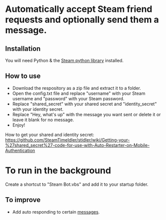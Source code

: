 # Automatically accept Steam friend requests and optionally send them a message.

## Installation
You will need Python & the [Steam python library](https://github.com/ValvePython/steam) installed.

## How to use
* Download the respository as a zip file and extract it to a folder.
* Open the config.txt file and replace "username" with your Steam username and "password" with your Steam password.
* Replace "shared_secret" with your shared secret and "identity_secret" with your identity secret.
* Replace "Hey, what's up" with the message you want sent or delete it or leave it blank for no message.
* Enjoy!

How to get your shared and identity secret: https://github.com/SteamTimeIdler/stidler/wiki/Getting-your-%27shared_secret%27-code-for-use-with-Auto-Restarter-on-Mobile-Authentication

# To run in the background
Create a shortcut to "Steam Bot.vbs" and add it to your startup folder.

## To improve
* Add auto responding to certain [messages](https://steam.readthedocs.io/en/latest/api/steam.client.html#steam.client.SteamClient.EVENT_CHAT_MESSAGE).
